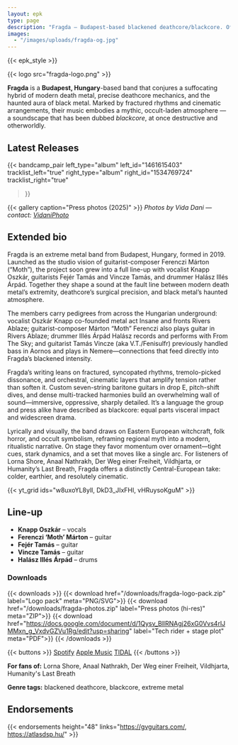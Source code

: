 ```yaml
---
layout: epk
type: page
description: "Fragda — Budapest-based blackened deathcore/blackcore. Official EPK: bio, photos, music, contacts."
images:
  - "/images/uploads/fragda-og.jpg"
---
```


{{< epk_style >}}

{{< logo src="fragda-logo.png" >}}

**Fragda** is a **Budapest, Hungary**-based band that conjures a suffocating hybrid of modern death metal, precise deathcore mechanics, and the haunted aura of black metal. Marked by fractured rhythms and cinematic arrangements, their music embodies a mythic, occult-laden atmosphere — a soundscape that has been dubbed *blackcore*, at once destructive and otherworldly.

## **Latest Releases**
{{< bandcamp_pair
    left_type="album"  left_id="1461615403"  tracklist_left="true"
    right_type="album" right_id="1534769724" tracklist_right="true"
>}}


{{< gallery caption="Press photos (2025)" >}}
*Photos by Vida Dani — contact: [VidaniPhoto](https://www.facebook.com/vidaniphoto)*

## Extended bio
Fragda is an extreme metal band from Budapest, Hungary, formed in 2019. Launched as the studio vision of guitarist-composer Ferenczi Márton (“Moth”), the project soon grew into a full line-up with vocalist Knapp Oszkár, guitarists Fejér Tamás and Vincze Tamás, and drummer Halász Illés Árpád. Together they shape a sound at the fault line between modern death metal’s extremity, deathcore’s surgical precision, and black metal’s haunted atmosphere.

The members carry pedigrees from across the Hungarian underground: vocalist Oszkár Knapp co-founded metal act Insane and fronts Rivers Ablaze; guitarist-composer Márton “Moth” Ferenczi also plays guitar in Rivers Ablaze; drummer Illés Árpád Halász records and performs with From The Sky; and guitarist Tamás Vincze (aka V.T./Fenisulfr) previously handled bass in Aornos and plays in Nemere—connections that feed directly into Fragda’s blackened intensity. 

Fragda’s writing leans on fractured, syncopated rhythms, tremolo-picked dissonance, and orchestral, cinematic layers that amplify tension rather than soften it. Custom seven-string baritone guitars in drop E, pitch-shift dives, and dense multi-tracked harmonies build an overwhelming wall of sound—immersive, oppressive, sharply detailed. It’s a language the group and press alike have described as blackcore: equal parts visceral impact and widescreen drama. 

Lyrically and visually, the band draws on Eastern European witchcraft, folk horror, and occult symbolism, reframing regional myth into a modern, ritualistic narrative. On stage they favor momentum over ornament—tight cues, stark dynamics, and a set that moves like a single arc. For listeners of Lorna Shore, Anaal Nathrakh, Der Weg einer Freiheit, Vildhjarta, or Humanity’s Last Breath, Fragda offers a distinctly Central-European take: colder, earthier, and resolutely cinematic.

{{< yt_grid ids="w8uxoYL8ylI, DkD3_JIxFHI, vHRuysoKguM" >}}

## Line-up

* **Knapp Oszkár** – vocals  
* **Ferenczi ‘Moth’ Márton** – guitar  
* **Fejér Tamás** – guitar  
* **Vincze Tamás** – guitar  
* **Halász Illés Árpád** – drums

### Downloads
{{< downloads >}}
  {{< download href="/downloads/fragda-logo-pack.zip"  label="Logo pack"            meta="PNG/SVG">}}
  {{< download href="/downloads/fragda-photos.zip"     label="Press photos (hi-res)" meta="ZIP">}}
  {{< download href="https://docs.google.com/document/d/1Qysv_BllRNAgj26xG0Vvs4rlJMMxn_g_VxdvGZVu1Rg/edit?usp=sharing" label="Tech rider + stage plot" meta="PDF">}}
{{< /downloads >}}


{{< buttons >}}
<a href="https://open.spotify.com/artist/5mNWDBllI3C15aNY1eucFf">Spotify</a>
<a href="https://music.apple.com/artist/fragda">Apple Music</a>
<a href="https://tidal.com/browse/artist/17621073">TIDAL</a>
{{< /buttons >}}

**For fans of:** Lorna Shore, Anaal Nathrakh, Der Weg einer Freiheit, Vildhjarta, Humanity's Last Breath

**Genre tags:** blackened deathcore, blackcore, extreme metal

## Endorsements
{{< endorsements height="48" links="https://gvguitars.com/, https://atlasdsp.hu/" >}}
